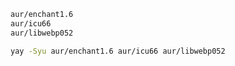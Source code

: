 ```bash
aur/enchant1.6  
aur/icu66  
aur/libwebp052
```

```bash
yay -Syu aur/enchant1.6 aur/icu66 aur/libwebp052
```
